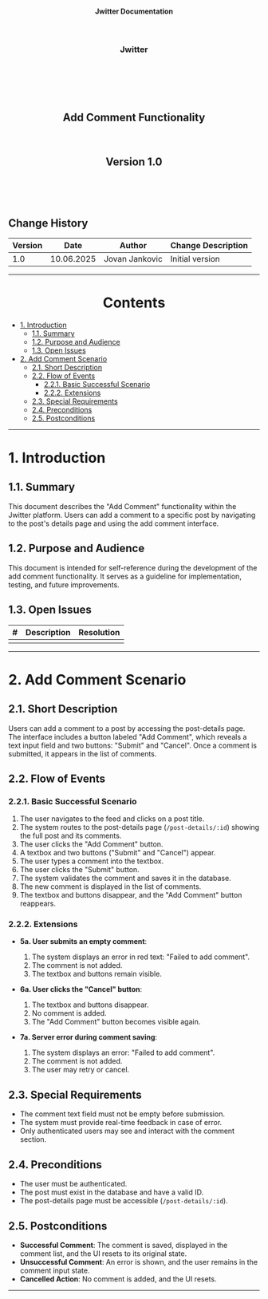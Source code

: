 <p align="center">
<h4 align="center">Jwitter Documentation</h4>
</p>
<br>
<h3 align="center">Jwitter</h3>
<br>
<br><br><br>
<h2 align="center">Add Comment Functionality</h2>
<br>
<h2 align="center">Version 1.0</h2>
<br><br><br>
<h2>Change History</h2>

| Version | Date        | Author         | Change Description    |
|---------|-------------|----------------|-----------------------|
| 1.0     | 10.06.2025  | Jovan Jankovic | Initial version       |

---
<h1 align="center">Contents</h1>

- [1. Introduction](#1-introduction)
  - [1.1. Summary](#11-summary)
  - [1.2. Purpose and Audience](#12-purpose-and-audience)
  - [1.3. Open Issues](#13-open-issues)
- [2. Add Comment Scenario](#2-add-comment-scenario)
  - [2.1. Short Description](#21-short-description)
  - [2.2. Flow of Events](#22-flow-of-events)
    - [2.2.1. Basic Successful Scenario](#221-basic-successful-scenario)
    - [2.2.2. Extensions](#222-extensions)
  - [2.3. Special Requirements](#23-special-requirements)
  - [2.4. Preconditions](#24-preconditions)
  - [2.5. Postconditions](#25-postconditions)

---

# 1. Introduction

## 1.1. Summary

This document describes the "Add Comment" functionality within the Jwitter platform. Users can add a comment to a specific post by navigating to the post's details page and using the add comment interface.

## 1.2. Purpose and Audience

This document is intended for self-reference during the development of the add comment functionality. It serves as a guideline for implementation, testing, and future improvements.

## 1.3. Open Issues

| #   | Description                   | Resolution                 |
|-----|-------------------------------|----------------------------|
|     |                               |                            |

---

# 2. Add Comment Scenario

## 2.1. Short Description

Users can add a comment to a post by accessing the post-details page. The interface includes a button labeled "Add Comment", which reveals a text input field and two buttons: "Submit" and "Cancel". Once a comment is submitted, it appears in the list of comments.

## 2.2. Flow of Events

### 2.2.1. Basic Successful Scenario

1) The user navigates to the feed and clicks on a post title.
2) The system routes to the post-details page (`/post-details/:id`) showing the full post and its comments.
3) The user clicks the "Add Comment" button.
4) A textbox and two buttons ("Submit" and "Cancel") appear.
5) The user types a comment into the textbox.
6) The user clicks the "Submit" button.
7) The system validates the comment and saves it in the database.
8) The new comment is displayed in the list of comments.
9) The textbox and buttons disappear, and the "Add Comment" button reappears.

### 2.2.2. Extensions

- **5a. User submits an empty comment**:
  1) The system displays an error in red text: "Failed to add comment".
  2) The comment is not added.
  3) The textbox and buttons remain visible.

- **6a. User clicks the "Cancel" button**:
  1) The textbox and buttons disappear.
  2) No comment is added.
  3) The "Add Comment" button becomes visible again.

- **7a. Server error during comment saving**:
  1) The system displays an error: "Failed to add comment".
  2) The comment is not added.
  3) The user may retry or cancel.

## 2.3. Special Requirements

- The comment text field must not be empty before submission.
- The system must provide real-time feedback in case of error.
- Only authenticated users may see and interact with the comment section.

## 2.4. Preconditions

- The user must be authenticated.
- The post must exist in the database and have a valid ID.
- The post-details page must be accessible (`/post-details/:id`).

## 2.5. Postconditions

- **Successful Comment**: The comment is saved, displayed in the comment list, and the UI resets to its original state.
- **Unsuccessful Comment**: An error is shown, and the user remains in the comment input state.
- **Cancelled Action**: No comment is added, and the UI resets.

---
